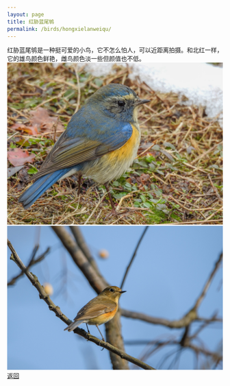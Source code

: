 ```yaml
---
layout: page
title: 红胁蓝尾鸲
permalink: /birds/hongxielanweiqu/
---
```

红胁蓝尾鸲是一种挺可爱的小鸟，它不怎么怕人，可以近距离拍摄。和北红一样，它的雄鸟颜色鲜艳，雌鸟颜色淡一些但颜值也不低。
![](../picture/红胁蓝尾鸲/DSCN0660.jpg)
![](../picture/红胁蓝尾鸲/DSC_1233.jpg)
[返回](../../)

